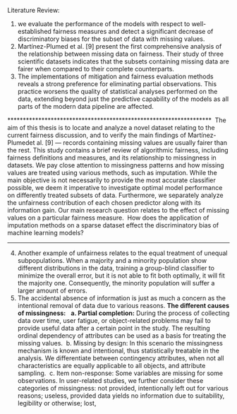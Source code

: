 Literature Review:

1. we evaluate the performance of the models with respect to well-established fairness measures and detect a significant decrease of discriminatory biases for the subset of data 
with missing values. 
2. Martínez-Plumed et al. [9] present the first comprehensive analysis of the relationship between missing data on fairness. Their study of three scientific datasets indicates that 
the subsets containing missing data are fairer when compared to their complete counterparts.
3. The implementations of mitigation and fairness evaluation methods reveals a strong preference for eliminating partial observations. This practice worsens the quality of statistical 
analyses performed on the data, extending beyond just the predictive capability of the models as all parts of the modern data pipeline are affected.  

****************************************************************** 
The aim of this thesis is to locate and analyze a novel dataset relating to the current fairness discussion, and to verify the main findings of Martínez-Plumedet al. [9] — records 
containing missing values are usually fairer than the rest. This study contains a brief review of algorithmic fairness, including fairness definitions and measures, and its relationship 
to missingness in datasets. We pay close attention to missingness patterns and how missing values are treated using various methods, such as imputation. While the main objective is not 
necessarily to provide the most accurate classifier possible, we deem it imperative to investigate optimal model performance on differently treated subsets of data. Furthermore, we 
separately analyze the unfairness contribution of each chosen predictor along with its information gain. Our main research question relates to the effect of missing values on a 
particular fairness measure.  How does the application of imputation methods on a sparse dataset effect the discriminatory bias of machine learning models? 
******************************************************************
4. Another example of unfairness relates to the equal treatment of unequal subpopulations. When a majority and a minority population show different distributions in the data, training
a group-blind classifier to minimize the overall error, but it is not able to fit both optimally, it will fit the majority one. Consequently, the minority population will suffer a 
larger amount of errors.
5. The accidental absence of information is just as much a concern as the intentional removal of data due to various reasons.
**The different causes of missingness:**  
**a. Partial completion:** During the process of collecting data over time, user fatigue, or object-related problems may fail to provide useful data after a certain point in the study. The resulting ordinal dependency of attributes can be used as a basis for treating the missing values.
 b. Missing by design: In this scenario the missingness mechanism is known and intentional, thus statistically treatable in the analysis. We differentiate between contingency attributes, when not all characteristics are equally applicable to all objects, and attribute sampling.
 c. Item non-response: Some variables are missing for some observations. In user-related studies, we further consider these categories of missingness: not provided, intentionally left out for various reasons; useless, provided data yields no information due to suitability, legibility or otherwise; lost,

